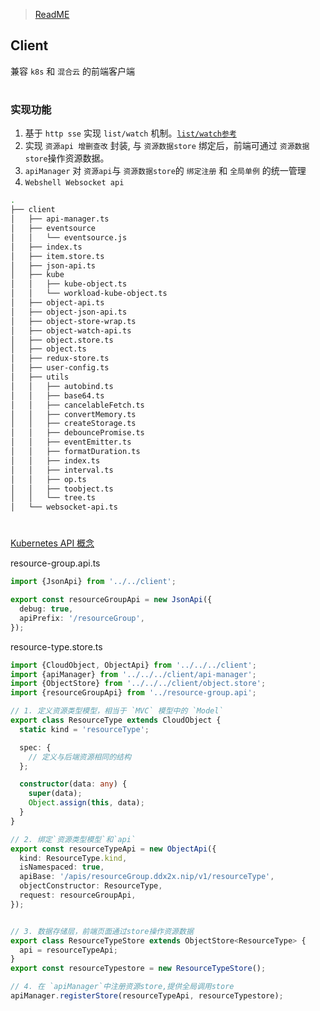 
> [ReadME](../README.md)

## Client

兼容 `k8s` 和 `混合云` 的前端客户端

#
### 实现功能

1. 基于 `http sse` 实现 `list/watch` 机制。[`list/watch参考`](https://zhuanlan.zhihu.com/p/59660536)
2. 实现 `资源api 增删查改` 封装, 与 `资源数据store` 绑定后，前端可通过 `资源数据store`操作资源数据。
3. `apiManager` 对 `资源api`与 `资源数据store`的 `绑定注册` 和 `全局单例` 的统一管理
4. `Webshell Websocket api`

```sh
.
├── client
│   ├── api-manager.ts
│   ├── eventsource
│   │   └── eventsource.js
│   ├── index.ts
│   ├── item.store.ts
│   ├── json-api.ts
│   ├── kube
│   │   ├── kube-object.ts
│   │   └── workload-kube-object.ts
│   ├── object-api.ts
│   ├── object-json-api.ts
│   ├── object-store-wrap.ts
│   ├── object-watch-api.ts
│   ├── object.store.ts
│   ├── object.ts
│   ├── redux-store.ts
│   ├── user-config.ts
│   ├── utils
│   │   ├── autobind.ts
│   │   ├── base64.ts
│   │   ├── cancelableFetch.ts
│   │   ├── convertMemory.ts
│   │   ├── createStorage.ts
│   │   ├── debouncePromise.ts
│   │   ├── eventEmitter.ts
│   │   ├── formatDuration.ts
│   │   ├── index.ts
│   │   ├── interval.ts
│   │   ├── op.ts
│   │   ├── toobject.ts
│   │   └── tree.ts
│   └── websocket-api.ts
```

#

[Kubernetes API 概念](https://kubernetes.io/zh/docs/reference/using-api/api-concepts/)


resource-group.api.ts
```ts
import {JsonApi} from '../../client';

export const resourceGroupApi = new JsonApi({
  debug: true,
  apiPrefix: '/resourceGroup',
});

```

resource-type.store.ts
```ts
import {CloudObject, ObjectApi} from '../../../client';
import {apiManager} from '../../../client/api-manager';
import {ObjectStore} from '../../../client/object.store';
import {resourceGroupApi} from '../resource-group.api';

// 1. 定义资源类型模型，相当于 `MVC` 模型中的 `Model`
export class ResourceType extends CloudObject {
  static kind = 'resourceType';

  spec: {
    // 定义与后端资源相同的结构
  };

  constructor(data: any) {
    super(data);
    Object.assign(this, data);
  }
}

// 2. 绑定`资源类型模型`和`api`
export const resourceTypeApi = new ObjectApi({
  kind: ResourceType.kind,
  isNamespaced: true,
  apiBase: '/apis/resourceGroup.ddx2x.nip/v1/resourceType',
  objectConstructor: ResourceType,
  request: resourceGroupApi,
});


// 3. 数据存储层，前端页面通过store操作资源数据
export class ResourceTypeStore extends ObjectStore<ResourceType> {
  api = resourceTypeApi;
}
export const resourceTypestore = new ResourceTypeStore();

// 4. 在 `apiManager`中注册资源store,提供全局调用store
apiManager.registerStore(resourceTypeApi, resourceTypestore);
```